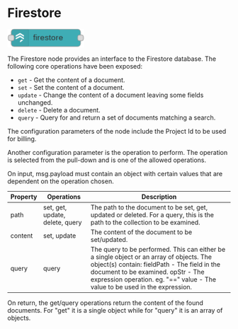 # Firestore
![Firestore Node](images/firestore_node.png)

The Firestore node provides an interface to the Firestore database.  The following core operations have been exposed:

* `get` - Get the content of a document.
* `set` - Set the content of a document.
* `update` - Change the content of a document leaving some fields unchanged.
* `delete` - Delete a document.
* `query` - Query for and return a set of documents matching a search.

The configuration parameters of the node include the Project Id to be used for billing.

Another configuration parameter is the operation to perform.  The operation is selected from the pull-down and is one of the allowed operations.

On input, msg.payload must contain an object with certain values that are dependent on the operation chosen.

|Property|Operations|Description|
|--------|----------|-----------|
|path|set, get, update, delete, query|The path to the document to be set, get, updated or deleted.  For a query, this is the path to the collection to be examined.
|content|set, update|The content of the document to be set/updated.|
|query|query|The query to be performed.  This can either be a single object or an array of objects.  The object(s) contain: fieldPath - The field in the document to be examined. opStr - The expression operation.  eg. "==" value - The value to be used in the expression.|

On return, the get/query operations return the content of the found documents.  For "get" it is a single object while for "query" it is an array of objects.